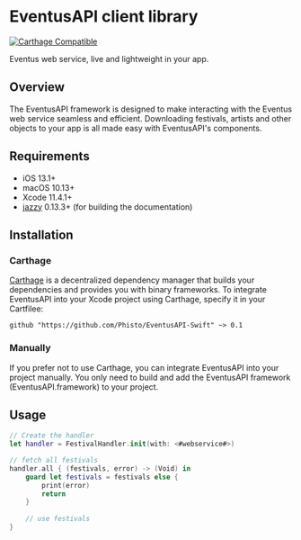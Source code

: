 # EventusAPI client library

[![Carthage Compatible](https://img.shields.io/badge/Carthage-compatible-4BC51D.svg?style=flat)](https://github.com/Carthage/Carthage)

Eventus web service, live and lightweight in your app.

## Overview

The EventusAPI framework is designed to make interacting with the Eventus web service seamless and efficient. Downloading festivals, artists and other objects to your app is all made easy with EventusAPI's components. 

## Requirements

- iOS 13.1+
- macOS 10.13+
- Xcode 11.4.1+
- [jazzy](https://github.com/realm/jazzy) 0.13.3+ (for building the documentation)

## Installation

### Carthage

[Carthage](https://github.com/Carthage/Carthage) is a decentralized dependency manager that builds your dependencies and provides you with binary frameworks. To integrate EventusAPI into your Xcode project using Carthage, specify it in your Cartfilee:

```ogdl
github "https://github.com/Phisto/EventusAPI-Swift" ~> 0.1
```

### Manually

If you prefer not to use Carthage, you can integrate EventusAPI into your project manually.
You only need to build and add the EventusAPI framework (EventusAPI.framework) to your project. 

## Usage

```swift
// Create the handler
let handler = FestivalHandler.init(with: <#webservice#>)

// fetch all festivals
handler.all { (festivals, error) -> (Void) in
    guard let festivals = festivals else {
        print(error)
        return
    }
    
    // use festivals
}
```

